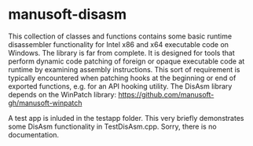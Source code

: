 # manusoft-disasm
This collection of classes and functions contains some basic runtime
disassembler functionality for Intel x86 and x64 executable code on
Windows. The library is far from complete. It is designed for tools
that perform dynamic code patching of foreign or opaque executable
code at runtime by examining assembly instructions. This sort of
requirement is typically encountered when patching hooks at the
beginning or end of exported functions, e.g. for an API hooking
utility. The DisAsm library depends on the WinPatch library:
https://github.com/manusoft-gh/manusoft-winpatch

A test app is inluded in the testapp folder. This very briefly
demonstrates some DisAsm functionality in TestDisAsm.cpp. Sorry,
there is no documentation.

